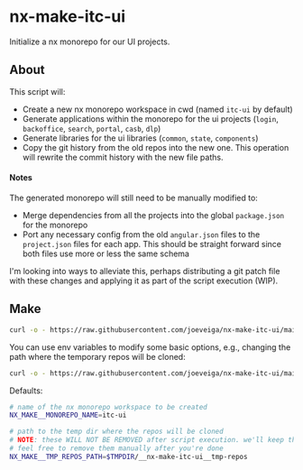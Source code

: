 # nx-make-itc-ui

Initialize a nx monorepo for our UI projects.

## About

This script will:

- Create a new nx monorepo workspace in cwd (named `itc-ui` by default)
- Generate applications within the monorepo for the ui projects (`login`, `backoffice`, `search`, `portal`, `casb`, `dlp`)
- Generate libraries for the ui libraries (`common`, `state`, `components`)
- Copy the git history from the old repos into the new one. This operation will rewrite the commit history with the new file paths.

#### Notes

The generated monorepo will still need to be manually modified to:

- Merge dependencies from all the projects into the global `package.json` for the monorepo
- Port any necessary config from the old `angular.json` files to the `project.json` files for each app. This should be straight forward since both files
  use more or less the same schema

I'm looking into ways to alleviate this, perhaps distributing a git patch file with these changes and applying it as part of the script execution (WIP).

## Make

```bash
curl -o - https://raw.githubusercontent.com/joeveiga/nx-make-itc-ui/main/make.sh | bash
```

You can use env variables to modify some basic options, e.g., changing the path where the temporary repos will be cloned:

```bash
curl -o - https://raw.githubusercontent.com/joeveiga/nx-make-itc-ui/main/make.sh | (NX_MAKE__TMP_REPOS_PATH=$(pwd)/__tmp-repos bash)
```

Defaults:

```bash
# name of the nx monorepo workspace to be created
NX_MAKE__MONOREPO_NAME=itc-ui

# path to the temp dir where the repos will be cloned
# NOTE: these WILL NOT BE REMOVED after script execution. we'll keep them around to be used as reference for the manual changes
# feel free to remove them manually after you're done
NX_MAKE__TMP_REPOS_PATH=$TMPDIR/__nx-make-itc-ui__tmp-repos
```

